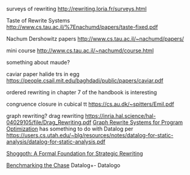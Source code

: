 surveys of rewriting
http://rewriting.loria.fr/surveys.html

Taste of Rewrite Systems
http://www.cs.tau.ac.il/%7Enachumd/papers/taste-fixed.pdf

Nachum Dershowitz papers
http://www.cs.tau.ac.il/~nachumd/papers/

mini course
http://www.cs.tau.ac.il/~nachumd/course.html


something about maude?


caviar paper
halide trs in egg
https://people.csail.mit.edu/baghdadi/public/papers/caviar.pdf

ordered rewriting in chapter 7 of the handbook is interesting

congruence closure in cubical tt
https://cs.au.dk/~spitters/Emil.pdf

graph rewriting?
drag rewriting https://inria.hal.science/hal-04029105/file/Drag_Rewriting.pdf
[Graph Rewrite Systems for Program Optimization](https://dl.acm.org/doi/pdf/10.1145/363911.363914)
has something to do with Datalog per https://users.cs.utah.edu/~blg/resources/notes/datalog-for-static-analysis/datalog-for-static-analysis.pdf


[Shoggoth: A Formal Foundation for Strategic Rewriting](https://michel.steuwer.info/files/publications/2024/POPL-2024-1.pdf)

[Benchmarking the Chase](https://www.cs.ox.ac.uk/boris.motik/pubs/bkmmpst17becnhmarking-chase.pdf)
Datalog+-
Datalogo